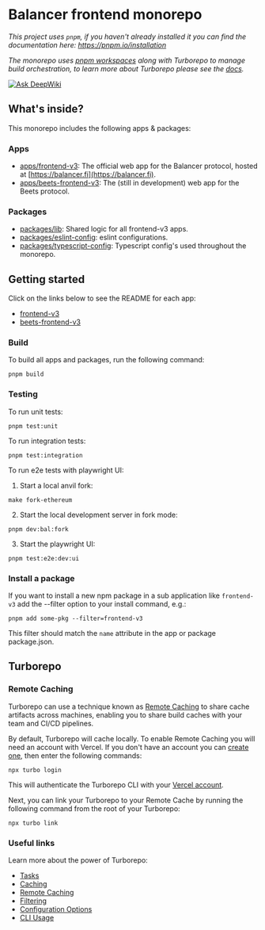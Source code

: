 # Balancer frontend monorepo

_This project uses `pnpm`, if you haven't already installed it you can find the documentation here:
https://pnpm.io/installation_

_The monorepo uses [pnpm workspaces](https://pnpm.io/workspaces) along with Turborepo to manage
build orchestration, to learn more about Turborepo please see the
[docs](https://turbo.build/repo/docs)._

[![Ask DeepWiki](https://deepwiki.com/badge.svg)](https://deepwiki.com/balancer/frontend-monorepo)

## What's inside?

This monorepo includes the following apps & packages:

### Apps

- [apps/frontend-v3](https://github.com/balancer/frontend-monorepo/tree/main/apps/frontend-v3): The
  official web app for the Balancer protocol, hosted at [https://balancer.fi](https://balancer.fi).
- [apps/beets-frontend-v3](https://github.com/balancer/frontend-monorepo/tree/main/apps/beets-frontend-v3):
  The (still in development) web app for the Beets protocol.

### Packages

- [packages/lib](https://github.com/balancer/frontend-monorepo/tree/main/packages/lib): Shared logic
  for all frontend-v3 apps.
- [packages/eslint-config](https://github.com/balancer/frontend-monorepo/tree/main/packages/eslint-config):
  eslint configurations.
- [packages/typescript-config](https://github.com/balancer/frontend-monorepo/tree/main/packages/typescript-config):
  Typescript config's used throughout the monorepo.

## Getting started

Click on the links below to see the README for each app:

- [frontend-v3](https://github.com/balancer/frontend-monorepo/tree/main/apps/frontend-v3/README.md)
- [beets-frontend-v3](https://github.com/balancer/frontend-monorepo/tree/main/apps/beets-frontend-v3/README.md)

### Build

To build all apps and packages, run the following command:

```
pnpm build
```

### Testing

To run unit tests:

```
pnpm test:unit
```

To run integration tests:

```
pnpm test:integration
```

To run e2e tests with playwright UI:

1. Start a local anvil fork:

```
make fork-ethereum
```

2. Start the local development server in fork mode:

```
pnpm dev:bal:fork
```

3. Start the playwright UI:

```
pnpm test:e2e:dev:ui
```

### Install a package

If you want to install a new npm package in a sub application like `frontend-v3` add the --filter
option to your install command, e.g.:

```
pnpm add some-pkg --filter=frontend-v3
```

This filter should match the `name` attribute in the app or package package.json.

## Turborepo

### Remote Caching

Turborepo can use a technique known as
[Remote Caching](https://turbo.build/repo/docs/core-concepts/remote-caching) to share cache
artifacts across machines, enabling you to share build caches with your team and CI/CD pipelines.

By default, Turborepo will cache locally. To enable Remote Caching you will need an account with
Vercel. If you don't have an account you can [create one](https://vercel.com/signup), then enter the
following commands:

```
npx turbo login
```

This will authenticate the Turborepo CLI with your
[Vercel account](https://vercel.com/docs/concepts/personal-accounts/overview).

Next, you can link your Turborepo to your Remote Cache by running the following command from the
root of your Turborepo:

```
npx turbo link
```

### Useful links

Learn more about the power of Turborepo:

- [Tasks](https://turbo.build/repo/docs/core-concepts/monorepos/running-tasks)
- [Caching](https://turbo.build/repo/docs/core-concepts/caching)
- [Remote Caching](https://turbo.build/repo/docs/core-concepts/remote-caching)
- [Filtering](https://turbo.build/repo/docs/core-concepts/monorepos/filtering)
- [Configuration Options](https://turbo.build/repo/docs/reference/configuration)
- [CLI Usage](https://turbo.build/repo/docs/reference/command-line-reference)
